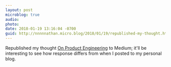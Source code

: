 ```yaml
---
layout: post
microblog: true
audio: 
photo: 
date: 2018-01-19 13:16:04 -0700
guid: http://nnnnnathan.micro.blog/2018/01/19/republished-my-thought.html
---
```

Republished my thought [On Product Engineering](https://medium.com/@nyergler/on-product-engineering-fc415360e5d5) to Medium; it'll be interesting to see how response differs from when I posted to my personal blog.
